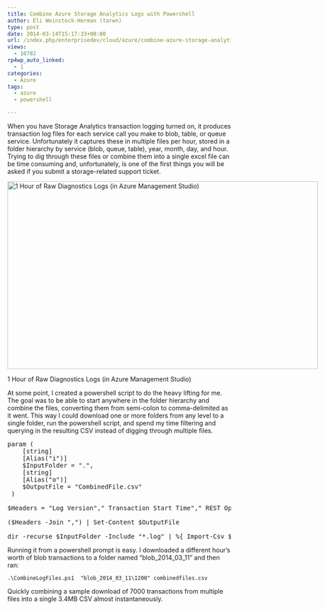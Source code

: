 ```yaml
---
title: Combine Azure Storage Analytics Logs with Powershell
author: Eli Weinstock-Herman (tarwn)
type: post
date: 2014-03-14T15:17:33+00:00
url: /index.php/enterprisedev/cloud/azure/combine-azure-storage-analytics-logs-with-powershell/
views:
  - 10782
rp4wp_auto_linked:
  - 1
categories:
  - Azure
tags:
  - azure
  - powershell

---
```

When you have Storage Analytics transaction logging turned on, it produces transaction log files for each service call you make to blob, table, or queue service. Unfortunately it captures these in multiple files per hour, stored in a folder hierarchy by service (blob, queue, table), year, month, day, and hour. Trying to dig through these files or combine them into a single excel file can be time consuming and, unfortunately, is one of the first things you will be asked if you submit a storage-related support ticket. 

<div id="attachment_2518" style="width: 710px" class="wp-caption aligncenter">
  <a href="http://blogs.ltd.local/wp-content/uploads/2014/03/AzureManagementStudio_RawLogs.png"><img src="http://blogs.ltd.local/wp-content/uploads/2014/03/AzureManagementStudio_RawLogs.png" alt="1 Hour of Raw Diagnostics Logs (in Azure Management Studio)" width="700" height="423" class="size-full wp-image-2518" srcset="http://blogs.ltd.local/wp-content/uploads/2014/03/AzureManagementStudio_RawLogs.png 700w, http://blogs.ltd.local/wp-content/uploads/2014/03/AzureManagementStudio_RawLogs-300x181.png 300w" sizes="(max-width: 700px) 100vw, 700px" /></a>
  
  <p class="wp-caption-text">
    1 Hour of Raw Diagnostics Logs (in Azure Management Studio)
  </p>
</div>

At some point, I created a powershell script to do the heavy lifting for me. The goal was to be able to start anywhere in the folder hierarchy and combine the files, converting them from semi-colon to comma-delimited as it went. This way I could download one or more folders from any level to a single folder, run the powershell script, and spend my time filtering and querying in the resulting CSV instead of digging through multiple files.

<pre>param (
    [string]
    [Alias("i")]
    $InputFolder = ".",
    [string]
    [Alias("o")]
    $OutputFile = "CombinedFile.csv"
 )

$Headers = "Log Version"," Transaction Start Time"," REST Operation Type"," Request Status"," HTTP Status Code"," E2E Latency"," Server Latency"," Authentication type"," Requestor Account Name"," Owner Account Name"," Service Type"," Request URL"," Object Key"," Request ID"," Operation Number"," Client IP"," Request Version"," Request Header Size"," Request Packet Size"," Response Header Size"," Response Packet Size"," Request Content Length"," Request MD5"," Server MD5"," ETag"," Last Modified Time"," ConditionsUsed"," User Agent"," Referrer"," Client Request ID"

($Headers -Join ",") | Set-Content $OutputFile

dir -recurse $InputFolder -Include "*.log" | %{ Import-Csv $_.FullName -Delimiter ";" -Header $Headers | ConvertTo-Csv -Delimiter "," -NoTypeInformation | select -skip 1 | Add-Content $OutputFile }</pre>

Running it from a powershell prompt is easy. I downloaded a different hour&#8217;s worth of blob transactions to a folder named &#8220;blob\_2014\_03_11&#8221; and then ran:

`.\CombineLogFiles.ps1  "blob_2014_03_11\1200" combinedfiles.csv` 

Quickly combining a sample download of 7000 transactions from multiple files into a single 3.4MB CSV almost instantaneously.